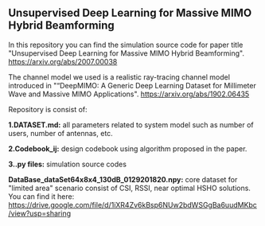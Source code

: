 ## Unsupervised Deep Learning for Massive MIMO Hybrid Beamforming



In this repository you can find the simulation source code for paper title "Unsupervised Deep Learning for Massive MIMO Hybrid Beamforming". <https://arxiv.org/abs/2007.00038>

The channel model we used is a realistic ray-tracing channel model introduced in "“DeepMIMO: A Generic Deep Learning Dataset for Millimeter Wave and Massive MIMO Applications". <https://arxiv.org/abs/1902.06435>


Repository is consist of:

**1.DATASET.md:** all parameters related to system model such as number of users, number of antennas, etc.

**2.Codebook_ij:** design codebook using algorithm proposed in the paper.

**3..py files:** simulation source codes

**DataBase_dataSet64x8x4_130dB_0129201820.npy:** core dataset for "limited area" scenario consist of CSI, RSSI, near optimal HSHO solutions. You can find it here:
https://drive.google.com/file/d/1iXR4Zv6kBsp6NUw2bdWSGgBa6uudMKbc/view?usp=sharing
